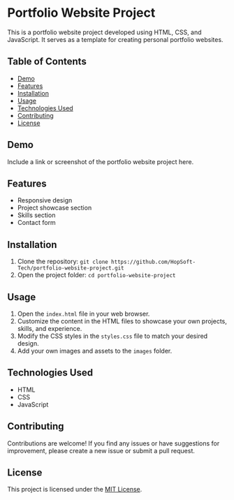 # Portfolio Website Project

This is a portfolio website project developed using HTML, CSS, and JavaScript. It serves as a template for creating personal portfolio websites.

## Table of Contents

- [Demo](#demo)
- [Features](#features)
- [Installation](#installation)
- [Usage](#usage)
- [Technologies Used](#technologies-used)
- [Contributing](#contributing)
- [License](#license)

## Demo

Include a link or screenshot of the portfolio website project here.

## Features

- Responsive design
- Project showcase section
- Skills section
- Contact form

## Installation

1. Clone the repository: `git clone https://github.com/HopSoft-Tech/portfolio-website-project.git`
2. Open the project folder: `cd portfolio-website-project`

## Usage

1. Open the `index.html` file in your web browser.
2. Customize the content in the HTML files to showcase your own projects, skills, and experience.
3. Modify the CSS styles in the `styles.css` file to match your desired design.
4. Add your own images and assets to the `images` folder.

## Technologies Used

- HTML
- CSS
- JavaScript

## Contributing

Contributions are welcome! If you find any issues or have suggestions for improvement, please create a new issue or submit a pull request.

## License

This project is licensed under the [MIT License](LICENSE).

